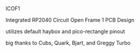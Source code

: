 ICOF1

Integrated RP2040 Circuit Open Frame 1 PCB Design

utilizes default haybox and pico-rectangle pinout

big thanks to Cubs, Quark, Bjart, and Greggy Turbo